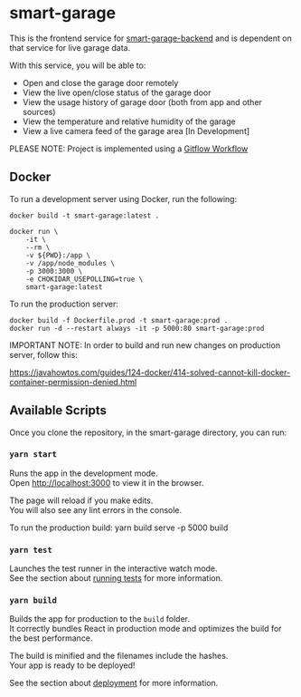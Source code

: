 # smart-garage

This is the frontend service for [smart-garage-backend](https://github.com/husain3/smart-garage-backend) and is dependent on that service for live garage data.

With this service, you will be able to:

* Open and close the garage door remotely
* View the live open/close status of the garage door
* View the usage history of garage door (both from app and other sources)
* View the temperature and relative humidity of the garage
* View a live camera feed of the garage area [In Development]

PLEASE NOTE: Project is implemented using a [Gitflow Workflow](https://www.atlassian.com/git/tutorials/comparing-workflows/gitflow-workflow)

## Docker

To run a development server using Docker, run the following:

```
docker build -t smart-garage:latest .
```

```
docker run \
    -it \
    --rm \
    -v ${PWD}:/app \
    -v /app/node_modules \
    -p 3000:3000 \
    -e CHOKIDAR_USEPOLLING=true \
    smart-garage:latest
```

To run the production server:

```
docker build -f Dockerfile.prod -t smart-garage:prod .
docker run -d --restart always -it -p 5000:80 smart-garage:prod
```
IMPORTANT NOTE: In order to build and run new changes on production server, follow this:

https://javahowtos.com/guides/124-docker/414-solved-cannot-kill-docker-container-permission-denied.html

## Available Scripts

Once you clone the repository, in the smart-garage directory, you can run:

### `yarn start`

Runs the app in the development mode.\
Open [http://localhost:3000](http://localhost:3000) to view it in the browser.

The page will reload if you make edits.\
You will also see any lint errors in the console.

To run the production build:
yarn build
serve -p 5000 build

### `yarn test`

Launches the test runner in the interactive watch mode.\
See the section about [running tests](https://facebook.github.io/create-react-app/docs/running-tests) for more information.

### `yarn build`

Builds the app for production to the `build` folder.\
It correctly bundles React in production mode and optimizes the build for the best performance.

The build is minified and the filenames include the hashes.\
Your app is ready to be deployed!

See the section about [deployment](https://facebook.github.io/create-react-app/docs/deployment) for more information.
